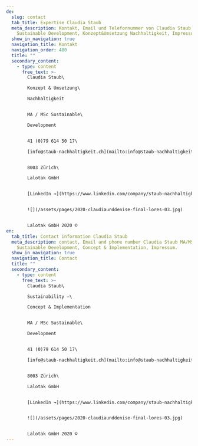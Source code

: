 ```yaml
---
de:
  slug: contact
  tab_title: Expertise Claudia Staub
  meta_description: Kontakt, Email und Telefonnummer von Claudia Staub MA/MSc
    Sustainable Development, Konzept&Umsetzung Nachhaltigkeit, Impressum.
  show_in_navigation: true
  navigation_title: Kontakt
  navigation_order: 400
  title: ""
  secondary_content:
    - type: content
      free_text: >-
        Claudia Staub\

        Konzept & Umsetzung\

        Nachhaltigkeit


        MA / MSc Sustainable\

        Development


        41 (0)79 614 50 17\

        [info@staub-nachhaltigkeit.ch](mailto:info@staub-nachhaltigkeit.ch)


        8003 Zürich\

        Lalotak GmbH


        [LinkedIn →](https://www.linkedin.com/company/staub-nachhaltigkeit-ch/about/?viewAsMember=true)


        ![](/assets/pages/2020-claudiaunddenise-final-lores-03.jpg)


        Lalotak GmbH 2020 ©
en:
  tab_title: Contact information Claudia Staub
  meta_description: contact, Email and phone number Claudia Staub MA/MSc
    Sustainable Development, Concept & Implementation, Impressum.
  show_in_navigation: true
  navigation_title: Contact
  title: ""
  secondary_content:
    - type: content
      free_text: >-
        Claudia Staub\

        Sustainability –\

        Concept & Implementation


        MA / MSc Sustainable\

        Development


        41 (0)79 614 50 17\

        [info@staub-nachhaltigkeit.ch](mailto:info@staub-nachhaltigkeit.ch)


        8003 Zürich\

        Lalotak GmbH


        [LinkedIn →](https://www.linkedin.com/company/staub-nachhaltigkeit-ch/about/?viewAsMember=true)


        ![](/assets/pages/2020-claudiaunddenise-final-lores-03.jpg)


        Lalotak GmbH 2020 ©
---
```

